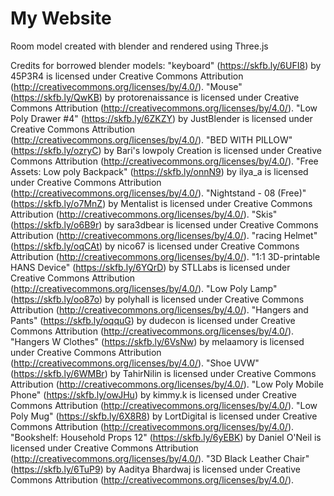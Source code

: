 # My Website
Room model created with blender and rendered using Three.js


Credits for borrowed blender models: 
"keyboard" (https://skfb.ly/6UFI8) by 45P3R4 is licensed under Creative Commons Attribution (http://creativecommons.org/licenses/by/4.0/).
"Mouse" (https://skfb.ly/QwKB) by protorenaissance is licensed under Creative Commons Attribution (http://creativecommons.org/licenses/by/4.0/).
"Low Poly Drawer #4" (https://skfb.ly/6ZKZY) by JustBlender is licensed under Creative Commons Attribution (http://creativecommons.org/licenses/by/4.0/).
"BED WITH PILLOW" (https://skfb.ly/ozryC) by Bari's lowpoly Creation is licensed under Creative Commons Attribution (http://creativecommons.org/licenses/by/4.0/).
"Free Assets: Low poly Backpack" (https://skfb.ly/onnN9) by ilya_a is licensed under Creative Commons Attribution (http://creativecommons.org/licenses/by/4.0/).
"Nightstand - 08 (Free)" (https://skfb.ly/o7MnZ) by Mentalist is licensed under Creative Commons Attribution (http://creativecommons.org/licenses/by/4.0/).
"Skis" (https://skfb.ly/o6B9r) by sara3dbear is licensed under Creative Commons Attribution (http://creativecommons.org/licenses/by/4.0/).
"racing Helmet" (https://skfb.ly/oqCAt) by nico67 is licensed under Creative Commons Attribution (http://creativecommons.org/licenses/by/4.0/).
"1:1 3D-printable HANS Device" (https://skfb.ly/6YQrD) by STLLabs is licensed under Creative Commons Attribution (http://creativecommons.org/licenses/by/4.0/).
"Low Poly Lamp" (https://skfb.ly/oo87o) by polyhall is licensed under Creative Commons Attribution (http://creativecommons.org/licenses/by/4.0/).
"Hangers and Pants" (https://skfb.ly/oqquG) by dudecon is licensed under Creative Commons Attribution (http://creativecommons.org/licenses/by/4.0/).
"Hangers W Clothes" (https://skfb.ly/6VsNw) by melaamory is licensed under Creative Commons Attribution (http://creativecommons.org/licenses/by/4.0/).
"Shoe UVW" (https://skfb.ly/6WMBr) by TahirNilin is licensed under Creative Commons Attribution (http://creativecommons.org/licenses/by/4.0/).
"Low Poly Mobile Phone" (https://skfb.ly/owJHu) by kimmy.k is licensed under Creative Commons Attribution (http://creativecommons.org/licenses/by/4.0/).
"Low Poly Mug" (https://skfb.ly/6X8R8) by LortDigital is licensed under Creative Commons Attribution (http://creativecommons.org/licenses/by/4.0/).
"Bookshelf: Household Props 12" (https://skfb.ly/6yEBK) by Daniel O'Neil is licensed under Creative Commons Attribution (http://creativecommons.org/licenses/by/4.0/).
"3D Black Leather Chair" (https://skfb.ly/6TuP9) by Aaditya Bhardwaj is licensed under Creative Commons Attribution (http://creativecommons.org/licenses/by/4.0/).
